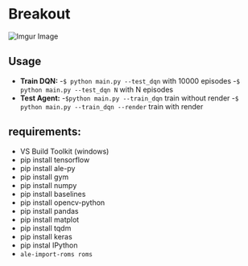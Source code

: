 # Breakout
![Imgur Image](https://tcf.admeen.org/game/17500/17474/400x246/atari-breakout.jpg)

## Usage
* **Train DQN:** 
        -`$ python main.py --test_dqn`  with 10000 episodes
        -`$ python main.py --test_dqn N`  with N episodes
* **Test Agent:**
        -`$python main.py --train_dqn` train without render
        -`$ python main.py --train_dqn --render` train with render

## requirements:
- VS Build Toolkit (windows)
- pip install tensorflow
- pip install ale-py
- pip install gym
- pip install numpy
- pip install baselines
- pip install opencv-python
- pip install pandas
- pip install matplot
- pip install tqdm
- pip install keras
- pip instal IPython
- `ale-import-roms roms`
